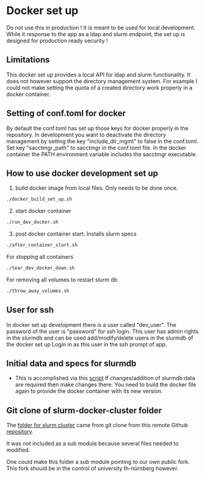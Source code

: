 # Docker set up

Do not use this in production ! It is meant to be used for local development.
While it response to the app as a ldap and slurm endpoint, the set up 
is designed for production ready security !

## Limitations

This docker set up provides a local API for ldap and slurm functionality. 
It does not however support the directory management system. 
For example I could not make setting the quota of a created directory work properly in a docker container.

## Setting of conf.toml for docker

By default the conf.toml has set up those keys for docker properly in the repository.
In development you want to deactivate the directory management by setting the key "include_dir_mgmt" to false 
in the conf.toml. 
Set key "sacctmgr_path" to sacctmgr in the conf.toml file. 
In the docker container the PATH environment variable includes the sacctmgr executable.

## How to use docker development set up

1. build docker image from local files. Only needs to be done once.

```bash
./docker_build_set_up.sh
```

2. start docker container 

```bash
./run_dev_docker.sh
```

3. post docker container start. Installs slurm specs

```bash
./after_container_start.sh
```

For stopping all containers 

```bash
./tear_dev_docker_down.sh
```

For removing all volumes to restart slurm db

```bash
./throw_away_volumes.sh
```

## User for ssh

In docker set up development there is a user called "dev_user". The password of the user is "password"
for ssh login. 
This user has admin rights in the slurmdb and can be used add/modify/delete users in the slurmdb of the docker set up
Login in as this user in the ssh prompt of app.

## Initial data and specs for slurmdb

- This is accomplished via this [script](./slurm-docker-cluster/add_slurm_data.sh)
  If changes/addition of slurmdb data are required then make changes there.
  You need to build the docker file again to provide the docker container with its new version.

## Git clone of slurm-docker-cluster folder
The [folder for slurm cluster](./slurm-docker-cluster) came from git clone 
from this remote Github [repository](https://github.com/giovtorres/slurm-docker-cluster). 

It was not included as a sub module because several files needed to modified.

One could make this folder  a sub module pointing to our own public fork. This fork should be in the control
of university th-nürnberg however.
